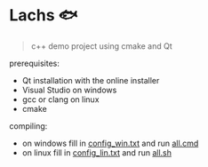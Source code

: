 # Lachs 🐟

> c++ demo project using cmake and Qt

prerequisites:
- Qt installation with the online installer
- Visual Studio on windows
- gcc or clang on linux
- cmake

compiling:
- on windows fill in [config_win.txt](config_win.txt) and run [all.cmd](all.cmd)
- on linux fill in [config_lin.txt](config_lin.txt) and run [all.sh](all.sh)
